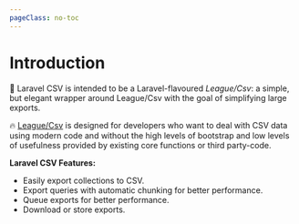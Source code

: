 ```yaml
---
pageClass: no-toc
---
```


# Introduction

:rocket: Laravel CSV is intended to be a Laravel-flavoured _League/Csv_: a simple, but elegant wrapper around League/Csv with the goal of simplifying
large exports. 

:fire: [League/Csv](https://csv.thephpleague.com/) is designed for developers who want to deal with CSV data using modern code and without the high levels of bootstrap and low levels of usefulness provided by existing core functions or third party-code.

**Laravel CSV Features:**

* Easily export collections to CSV.
* Export queries with automatic chunking for better performance.
* Queue exports for better performance.
* Download or store exports.
